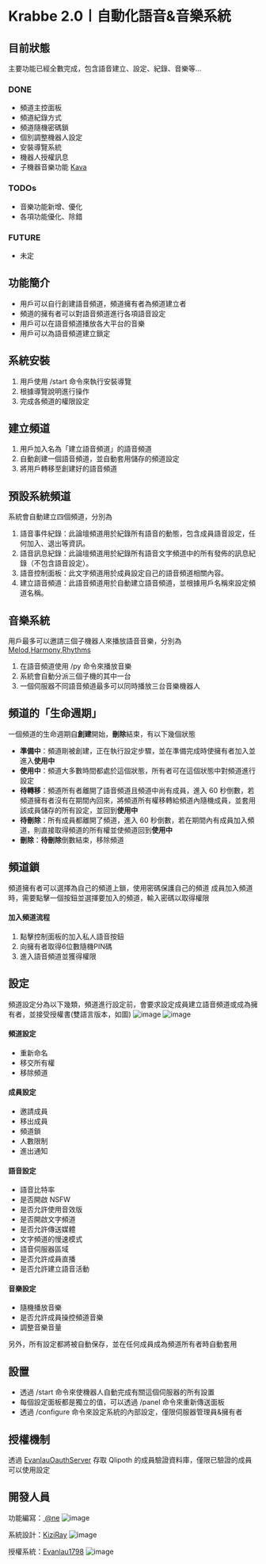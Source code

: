 # Krabbe 2.0〡自動化語音&音樂系統

## 目前狀態

主要功能已經全數完成，包含語音建立、設定、紀錄、音樂等...

### DONE

- 頻道主控面板
- 頻道紀錄方式
- 頻道隨機密碼鎖
- 個別調整機器人設定
- 安裝導覽系統
- 機器人授權訊息
- 子機器音樂功能 [Kava](https://github.com/ZeltFrei/Kava)

### TODOs
- 音樂功能新增、優化
- 各項功能優化、除錯

### FUTURE
- 未定

## 功能簡介

- 用戶可以自行創建語音頻道，頻道擁有者為頻道建立者
- 頻道的擁有者可以對語音頻道進行各項語音設定
- 用戶可以在語音頻道播放各大平台的音樂
- 用戶可以為語音頻道建立鎖定

## 系統安裝

1. 用戶使用 /start 命令來執行安裝導覽
2. 根據導覽說明進行操作
3. 完成各頻道的權限設定

## 建立頻道

1. 用戶加入名為「建立語音頻道」的語音頻道
2. 自動創建一個語音頻道，並自動套用儲存的頻道設定
3. 將用戶轉移至創建好的語音頻道

## 預設系統頻道

系統會自動建立四個頻道，分別為
1. 語音事件紀錄：此論壇頻道用於紀錄所有語音的動態，包含成員語音設定，任何加入、退出等資訊。
2. 語音訊息紀錄：此論壇頻道用於紀錄所有語音文字頻道中的所有發佈的訊息紀錄（不包含語音設定）。
3. 語音控制面板：此文字頻道用於成員設定自己的語音頻道相關內容。
4. 建立語音頻道：此語音頻道用於自動建立語音頻道，並根據用戶名稱來設定頻道名稱。

## 音樂系統

用戶最多可以邀請三個子機器人來播放語音音樂，分別為 [Melod](https://discord.com/oauth2/authorize?client_id=1239105289299431464),[Harmony](https://discord.com/oauth2/authorize?client_id=1239137607884210226),[Rhythms](https://discord.com/oauth2/authorize?client_id=1239137639605604414)
1. 在語音頻道使用 /py 命令來播放音樂
2. 系統會自動分派三個子機的其中一台
3. 一個伺服器不同語音頻道最多可以同時播放三台音樂機器人

## 頻道的「生命週期」

一個頻道的生命週期自**創建**開始，**刪除**結束，有以下幾個狀態

- **準備中**：頻道剛被創建，正在執行設定步驟，並在準備完成時使擁有者加入並進入**使用中**
- **使用中**：頻道大多數時間都處於這個狀態，所有者可在這個狀態中對頻道進行設定
- **待轉移**：頻道所有者離開了語音頻道且頻道中尚有成員，進入 60 秒倒數，若頻道擁有者沒有在期間內回來，將頻道所有權移轉給頻道內隨機成員，並套用該成員儲存的所有設定，並回到**使用中**
- **待刪除**：所有成員都離開了頻道，進入 60 秒倒數，若在期間內有成員加入頻道，則直接取得頻道的所有權並使頻道回到**使用中**
- **刪除**：**待刪除**倒數結束，移除頻道

## 頻道鎖

頻道擁有者可以選擇為自己的頻道上鎖，使用密碼保護自己的頻道
成員加入頻道時，需要點擊一個按鈕並選擇要加入的頻道，輸入密碼以取得權限

#### 加入頻道流程

1. 點擊控制面板的加入私人語音按鈕
2. 向擁有者取得6位數隨機PIN碼
3. 進入語音頻道並獲得權限

## 設定

頻道設定分為以下幾類，頻道進行設定前，會要求設定成員建立語音頻道或成為擁有者，並接受授權書(雙語言版本，如圖)
![image](https://github.com/ZeltFrei/KrabbeRewrite/assets/89194114/ae24fee8-a15b-451c-a015-dd02d7f18173)
![image](https://github.com/ZeltFrei/KrabbeRewrite/assets/89194114/39adf417-ef04-402d-ab6b-b582986f7e38)

#### 頻道設定

- 重新命名
- 移交所有權
- 移除頻道

#### 成員設定

- 邀請成員
- 移出成員
- 頻道鎖
- 人數限制
- 進出通知

#### 語音設定

- 語音比特率
- 是否開啟 NSFW
- 是否允許使用音效版
- 是否開啟文字頻道
- 是否允許傳送媒體
- 文字頻道的慢速模式
- 語音伺服器區域
- 是否允許成員直播
- 是否允許建立語音活動

#### 音樂設定

 - 隨機播放音樂
 - 是否允許成員操控頻道音樂
 - 調整音樂音量

另外，所有設定都將被自動保存，並在任何成員成為頻道所有者時自動套用

## 設置

- 透過 /start 命令來使機器人自動完成有關這個伺服器的所有設置
- 每個設定面板都是獨立的值，可以透過 /panel 命令來重新傳送面板
- 透過 /configure 命令來設定系統的內部設定，僅限伺服器管理員&擁有者

## 授權機制

透過 [EvanlauOauthServer](https://github.com/ZeltFrei/EvanlauOauthServer) 存取 Qlipoth 的成員驗證資料庫，僅限已驗證的成員可以使用設定

## 開發人員
功能編寫：[ @ne](https://github.com/Nat1anWasTaken) ![image](https://github.com/ZeltFrei/KrabbeRewrite/assets/89194114/7d8a792c-2db1-4956-a539-86637e5b7d54)

系統設計：[KiziRay](https://github.com/KiziRay) ![image](https://github.com/ZeltFrei/KrabbeRewrite/assets/89194114/099590f7-3b59-496e-82f4-083998295a56)

授權系統：[Evanlau1798](https://github.com/Evanlau1798) ![image](https://github.com/ZeltFrei/KrabbeRewrite/assets/89194114/dd9eabc4-dcfc-4a93-b567-9930adfa8362)
